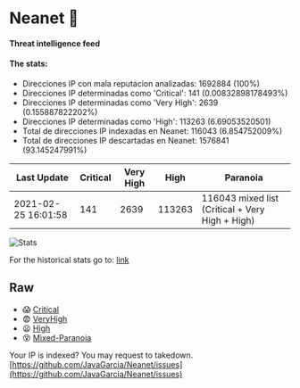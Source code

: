 # Neanet :hocho:
#### Threat intelligence feed
#### The stats:

- Direcciones IP con mala reputacion analizadas: 1692884 (100%)
- Direcciones IP determinadas como 'Critical':  141 (0.00832898178493%)
- Direcciones IP determinadas como 'Very High':  2639 (0.155887822202%)
- Direcciones IP determinadas como 'High':  113263 (6.69053520501)
- Total de direcciones IP indexadas en Neanet:  116043 (6.854752009%)
- Total de direcciones IP descartadas en Neanet:  1576841 (93.145247991%)

| Last Update | Critical | Very High | High | Paranoia |
| --- | --- | --- | --- | --- |
| 2021-02-25 16:01:58 | 141 | 2639 | 113263 | 116043 mixed list (Critical + Very High + High)|

![Stats](https://docs.google.com/spreadsheets/d/e/2PACX-1vSnaNMIXVabIpDJjufMlzH7poXnshF3mgd8Is1g9ytUEzVsP5my4Trn8f-xkoLLQ38xpL3HtmUexLo6/pubchart?oid=501124687&format=image)

For the historical stats go to: [link](/stats.csv)
## Raw
- :scream: [Critical](https://raw.githubusercontent.com/JavaGarcia/Neanet/master/blacklists/neanet_critical.txt)
- :fearful: [VeryHigh](https://raw.githubusercontent.com/JavaGarcia/Neanet/master/blacklists/neanet_veryHigh.txtt)
- :frowning: [High](https://raw.githubusercontent.com/JavaGarcia/Neanet/master/blacklists/neanet_high.txt)
- :dizzy_face: [Mixed-Paranoia](https://raw.githubusercontent.com/JavaGarcia/Neanet/master/blacklists/neanet_all.txt)


Your IP is indexed? You may request to takedown. [https://github.com/JavaGarcia/Neanet/issues](https://github.com/JavaGarcia/Neanet/issues)








































































































































































































































































































































































































































































































































































































































































































































































































































































































































































































































































































































































































































































































































































































































































































































































































































































































































































































































































































































































































































































































































































































































































































































































































































































































































































































































































































































































































































































































































































































































































































































































































































































































































































































































































































































































































































































































































































































































































































































































































































































































































































































































































































































































































































































































































































































































